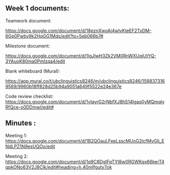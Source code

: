 ## Week 1 documents: 

Teamwork document: 

https://docs.google.com/document/d/18eznXwoAi4wlvKteEF2TxDM-6Gp0Pwbv9k2HqGG1Mds/edit?ts=5eb066b7#

Milestone document: 

https://docs.google.com/document/d/1lgJlwH3Zk2VM0RnWXUqjUtYQ-3YAuoK80ma0Pmlzqa4/edit

Blank whiteboard (Mural): 

https://app.mural.co/t/ubclinguistics8246/m/ubclinguistics8246/1588373169569/9960b18ff828d25b94a9051a649f5522e24e367e

Code review checklist:
https://docs.google.com/document/d/1yIayrG2rNbfXJ8hS14lgas0yMQmqlyRfQce-o0DDmwI/edit#


## Minutes :

Meeting 1:
https://docs.google.com/document/d/1B2QOauLFeeLsscMUoG2lcfMvGIi_ENdLPZ1N9esUQOo/edit

Meeting 2:
https://docs.google.com/document/d/1q9C8DgIFqTYI8w0RGWKqx66kerT4qpkONo63V2J8Clk/edit#heading=h.40mlfguty7ok


